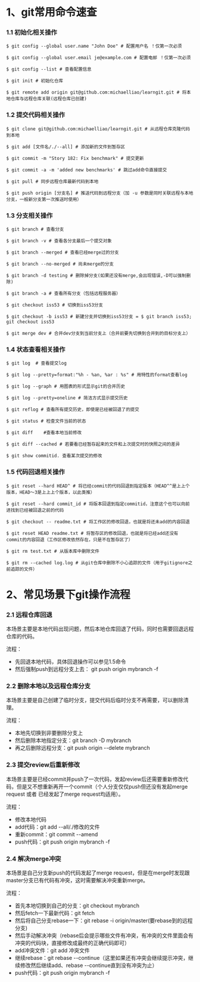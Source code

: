 
# 1、git常用命令速查
### **1.1 初始化相关操作**
```
$ git config --global user.name "John Doe" # 配置用户名 ！仅第一次必须

$ git config --global user.email je@example.com # 配置电邮 ！仅第一次必须

$ git config --list # 查看配置信息

$ git init # 初始化仓库

$ git remote add origin git@github.com:michaelliao/learngit.git # 将本地仓库与远程仓库关联(远程仓库已创建)
```
### 1.2 提交代码相关操作
```
$ git clone git@github.com:michaelliao/learngit.git # 从远程仓库克隆代码到本地

$ git add [文件名/./--all] # 添加新的文件到暂存区

$ git commit -m "Story 182: Fix benchmark" # 提交更新

$ git commit -a -m 'added new benchmarks' # 跳过add命令直接提交

$ git pull # 同步远程仓库最新代码到本地

$ git push origin [分支名] # 推送代码到远程分支（加 -u 参数是同时关联远程与本地分支，一般新分支第一次推送时使用）
```
### 1.3 分支相关操作
```
$ git branch # 查看分支

$ git branch -v # 查看各分支最后一个提交对象

$ git branch --merged # 查看已经merge过的分支

$ git branch --no-merged # 尚未merge的分支

$ git branch -d testing # 删除掉分支(如果还没有merge,会出现错误,-D可以强制删除)

$ git branch -a # 查看所有分支（包括远程服务器）

$ git checkout iss53 # 切换到iss53分支

$ git checkout -b iss53 # 新建分支并切换到iss53分支 = $ git branch iss53; git checkout iss53

$ git merge dev # 合并dev分支到当前分支上（合并前要先切换到合并到的目标分支上）
```
### 1.4 状态查看相关操作
```
$ git log  # 查看提交log

$ git log --pretty=format:"%h - %an, %ar : %s" # 用特性的format查看log

$ git log --graph # 用图表的形式显示git的合并历史

$ git log --pretty=oneline # 简洁方式显示提交历史

$ git reflog # 查看所有提交历史，即使是已经被回退了的提交

$ git status # 检查文件当前的状态

$ git diff    #查看本地当前修改

$ git diff --cached # 若要看已经暂存起来的文件和上次提交时的快照之间的差异

$ git show commitid. 查看某次提交的修改
```
### 1.5 代码回退相关操作
```
$ git reset --hard HEAD^ # 将已经commit的代码回退到指定版本（HEAD^^是上上个版本，HEAD～3是上上上个版本，以此类推）

$ git reset --hard commit_id # 将版本回退到指定commitid，注意这个也可以向前进找到已经被回退之前的代码

$ git checkout -- readme.txt # 将工作区的修改回退，也就是将还未add的内容回退

$ git reset HEAD readme.txt # 将暂存区的修改回退，也就是将已经add还没有commit的内容回退（工作区修改依然存在，只是不在暂存区了）

$ git rm test.txt # 从版本库中删除文件

$ git rm --cached log.log # 从git仓库中删除不小心追踪的文件（用于gitignore之前追踪的文件） 
```
# 2、常见场景下git操作流程
### 2.1 远程仓库回退
本场景主要是本地代码出现问题，然后本地仓库回退了代码，同时也需要回退远程仓库的代码。

流程：

* 先回退本地代码，具体回退操作可以参见1.5命令
* 然后强制push到远程分支上去： git push origin mybranch -f

### 2.2 删除本地以及远程仓库分支
本场景主要是自己创建了临时分支，提交代码后临时分支不再需要，可以删除清理。

流程：

* 本地先切换到非要删除分支上
* 然后删除本地指定分支：git branch -D mybranch
* 再之后删除远程分支：git push origin --delete mybranch

### 2.3 提交review后重新修改
本场景主要是已经commit并push了一次代码，发起review后还需要重新修改代码，但是又不想重新再开一个commit（个人分支仅仅push但还没有发起merge request 或者 已经发起了merge request均适用）。

流程：

* 修改本地代码
* add代码：git add --all/./修改的文件
* 重新commit：git commit --amend
* push代码：git push origin mybranch -f

### 2.4 解决merge冲突
本场景是自己分支新push的代码发起了merge request，但是在merge时发现跟master分支已有代码有冲突，这时需要解决冲突重新merge。

流程：

* 首先本地切换到自己的分支：git checkout mybranch
* 然后fetch一下最新代码：git fetch
* 然后将自己分支rebase一下：git rebase -i origin/master(要rebase到的远程分支)
* 然后手动解决冲突（rebase后会提示哪些文件有冲突，有冲突的文件里面会有冲突的代码块，直接修改成最终的正确代码即可）
* add冲突文件：git add 冲突文件
* 继续rebase：git rebase --continue（这里如果还有冲突会继续提示冲突，继续修改然后继续add、rebase --continue直到没有冲突为止）
* push代码：git push origin mybranch -f
